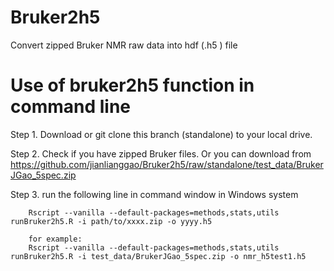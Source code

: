 # Bruker2h5
Convert zipped Bruker NMR raw data into hdf (.h5 ) file

# Use of bruker2h5 function in command line 
Step 1. Download or git clone this branch (standalone) to your local drive.

Step 2. Check if you have zipped Bruker files. Or you can download from https://github.com/jianlianggao/Bruker2h5/raw/standalone/test_data/BrukerJGao_5spec.zip

Step 3. run the following line in command window in Windows system

        Rscript --vanilla --default-packages=methods,stats,utils runBruker2h5.R -i path/to/xxxx.zip -o yyyy.h5
        
        for example:
        Rscript --vanilla --default-packages=methods,stats,utils runBruker2h5.R -i test_data/BrukerJGao_5spec.zip -o nmr_h5test1.h5